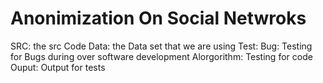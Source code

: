# Anonimization On Social Netwroks

SRC: the src Code
Data: the Data set that we are using
Test:
  Bug: Testing for Bugs during over software development
  Alorgorithm: Testing for code
Ouput:
  Output for tests
